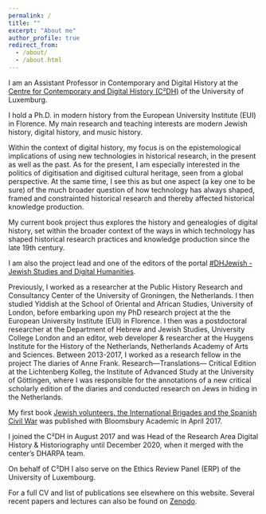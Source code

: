 ```yaml
---
permalink: /
title: ""
excerpt: "About me"
author_profile: true
redirect_from: 
  - /about/
  - /about.html
---
```


I am an Assistant Professor in Contemporary and Digital History at the [Centre for Contemporary and Digital History (C²DH)](https://www.c2dh.uni.lu/) of the University of Luxemburg.

I hold a Ph.D. in modern history from the European University Institute (EUI) in Florence. My main research and teaching interests are modern Jewish history, digital history, and music history. 

Within the context of digital history, my focus is on the epistemological implications of using new technologies in historical research, in the present as well as the past. As for the present, I am especially interested in the politics of digitisation and digitised cultural heritage, seen from a global perspective. At the same time, I see this as but one aspect (a key one to be sure) of the much broader question of how technology has always shaped, framed and constrainted historical research and thereby affected historical knowledge production.

My current book project thus explores the history and genealogies of digital history, set within the broader context of the ways in which technology has shaped historical research practices and knowledge production since the late 19th century. 

I am also the project lead and one of the editors of the portal [#DHJewish - Jewish Studies and Digital Humanities](dhjewish.org).

Previously, I worked as a researcher at the Public History Research and Consultancy Center of the University of Groningen, the Netherlands. I then studied Yiddish at the School of Oriental and African Studies, University of London, before embarking upon my PhD research project at the the European University Institute (EUI) in Florence. I then was a postdoctoral researcher at the Department of Hebrew and Jewish Studies, University College London and an editor, web developer & researcher at the Huygens Institute for the History of the Netherlands, Netherlands Academy of Arts and Sciences. Between 2013-2017, I worked as a research fellow in the project The diaries of Anne Frank. Research—Translations— Critical Edition at the Lichtenberg Kolleg, the Institute of Advanced Study at the University of Göttingen, where I was responsible for the annotations of a new critical scholarly edition of the diaries and conducted research on Jews in hiding in the Netherlands. 

My first book [Jewish volunteers, the International Brigades and the Spanish Civil War](http://bloomsbury.com/uk/jewish-volunteers-the-international-brigades-and-the-spanish-civil-war-9781472505491/) was published with Bloomsbury Academic in April 2017. 

I joined the C²DH in August 2017 and was Head of the Research Area Digital History & Historiography until December 2020, when it merged with the center’s DHARPA team. 

On behalf of C²DH I also serve on the Ethics Review Panel (ERP) of the University of Luxembourg.

For a full CV and list of publications see elsewhere on this website. Several recent papers and lectures can also be found on [Zenodo](https://zenodo.org/search?page=1&size=20&q=zaagsma&sort=-publication_date).
